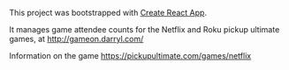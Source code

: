 This project was bootstrapped with [Create React App](https://github.com/facebookincubator/create-react-app).

It manages game attendee counts for the Netflix and Roku pickup ultimate
games, at http://gameon.darryl.com/

Information on the game https://pickupultimate.com/games/netflix
